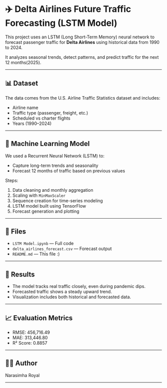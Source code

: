 # ✈️ Delta Airlines Future Traffic Forecasting (LSTM Model)

This project uses an LSTM (Long Short-Term Memory) neural network to forecast passenger traffic for **Delta Airlines** using historical data from 1990 to 2024.

It analyzes seasonal trends, detect patterns, and predict traffic for the next 12 months(2025).

---

## 📊 Dataset

The data comes from the U.S. Airline Traffic Statistics dataset and includes:
- Airline name
- Traffic type (passenger, freight, etc.)
- Scheduled vs charter flights
- Years (1990–2024)

---

## 🧠 Machine Learning Model

We used a Recurrent Neural Network (LSTM) to:
- Capture long-term trends and seasonality
- Forecast 12 months of traffic based on previous values

Steps:
1. Data cleaning and monthly aggregation
2. Scaling with `MinMaxScaler`
3. Sequence creation for time-series modeling
4. LSTM model built using TensorFlow
5. Forecast generation and plotting

---

## 📁 Files

- `LSTM Model.ipynb` — Full code
- `delta_airlines_forecast.csv` — Forecast output
- `README.md` — This file :)

---
## 🔮 Results

- The model tracks real traffic closely, even during pandemic dips.
- Forecasted traffic shows a steady upward trend.
- Visualization includes both historical and forecasted data.

---
## 📈 Evaluation Metrics

- RMSE: 456,716.49
- MAE: 313,446.80
- R² Score: 0.8857

---
## 🙋‍♂️ Author

Narasimha Royal 

---
